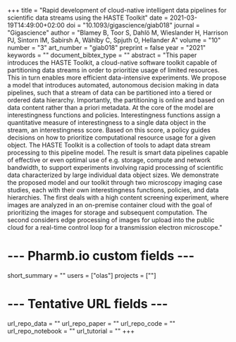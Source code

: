 +++
title = "Rapid development of cloud-native intelligent data pipelines for scientific data streams using the HASTE Toolkit"
date = 2021-03-19T14:49:00+02:00
doi = "10.1093/gigascience/giab018"
journal = "Gigascience"
author = "Blamey B, Toor S, Dahlö M, Wieslander H, Harrison PJ, Sintorn IM, Sabirsh A, Wählby C, Spjuth O, Hellander A"
volume = "10"
number = "3"
art_number = "giab018"
preprint = false
year = "2021"
keywords = ""
document_bibtex_type = ""
abstract = "This paper introduces the HASTE Toolkit, a cloud-native software toolkit capable of partitioning data streams in order to prioritize usage of limited resources. This in turn enables more efficient data-intensive experiments. We propose a model that introduces automated, autonomous decision making in data pipelines, such that a stream of data can be partitioned into a tiered or ordered data hierarchy. Importantly, the partitioning is online and based on data content rather than a priori metadata. At the core of the model are interestingness functions and policies. Interestingness functions assign a quantitative measure of interestingness to a single data object in the stream, an interestingness score. Based on this score, a policy guides decisions on how to prioritize computational resource usage for a given object. The HASTE Toolkit is a collection of tools to adapt data stream processing to this pipeline model. The result is smart data pipelines capable of effective or even optimal use of e.g. storage, compute and network bandwidth, to support experiments involving rapid processing of scientific data characterized by large individual data object sizes. We demonstrate the proposed model and our toolkit through two microscopy imaging case studies, each with their own interestingness functions, policies, and data hierarchies. The first deals with a high content screening experiment, where images are analyzed in an on-premise container cloud with the goal of prioritizing the images for storage and subsequent computation. The second considers edge processing of images for upload into the public cloud for a real-time control loop for a transmission electron microscope."
# --- Pharmb.io custom fields ---
short_summary = ""
users = ["olas"]
projects = [""]
# --- Tentative URL fields ---
url_repo_data = ""
url_repo_paper = ""
url_repo_code = ""
url_repo_notebook = ""
url_tutorial = ""
+++
